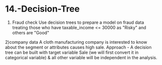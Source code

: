 # 14.-Decision-Tree


1) Fraud check
Use decision trees to prepare a model on fraud data 
treating those who have taxable_income <= 30000 as "Risky" and others are "Good"

2)company data
A cloth manufacturing company is interested to know about the segment or attributes causes high sale. 
Approach - A decision tree can be built with target variable Sale (we will first convert it in categorical variable) & all other variable will be independent in the analysis.  
